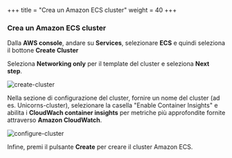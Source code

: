 +++
title = "Crea un Amazon ECS cluster"
weight = 40
+++


### Crea un Amazon ECS cluster

Dalla **AWS console**, andare su **Services**, selezionare **ECS** e quindi seleziona il bottone **Create Cluster** 

Seleziona **Networking only** per il template del cluster e seleziona **Next step**.

![create-cluster](/ecs/create-cluster.png)

Nella sezione di configurazione del cluster, fornire un nome del cluster (ad es. Unicorns-cluster), selezionare la casella "Enable Container Insights" e abilita i **CloudWach container insights** per metriche più approfondite fornite attraverso **Amazon CloudWatch**.

![configure-cluster](/ecs/configure-cluster.png)


Infine, premi il pulsante **Create** per creare il cluster Amazon ECS.
